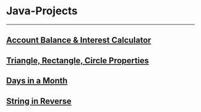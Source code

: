 # Java-Projects

-----------------------------------------------------------------------------------------------------------------------------------------
[Account Balance & Interest Calculator](Balance-Interest-Calculator/InterestCalculator.java)
-----------------------------------------------------------------------------------------------------------------------------------------
[Triangle, Rectangle, Circle Properties](Shape-Properties/Shapes.java)
-----------------------------------------------------------------------------------------------------------------------------------------
[Days in a Month](Days-in-a-Month/DaysInAMonth.java)
-----------------------------------------------------------------------------------------------------------------------------------------
[String in Reverse](StringinReverse/ReverseString.java)
-----------------------------------------------------------------------------------------------------------------------------------------
